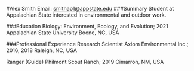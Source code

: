 #Alex Smith
Email: smithap1@appstate.edu
###Summary
Student at Appalachian State interested in environmental and outdoor work.

###Education
Biology: Environment, Ecology, and Evolution; 2021
Appalachian State University
Boone, NC, USA

###Professional Experience
Research Scientist
Axiom Environmental Inc.; 2016, 2018
Raleigh, NC, USA

Ranger (Guide)
Philmont Scout Ranch; 2019
Cimarron, NM, USA
